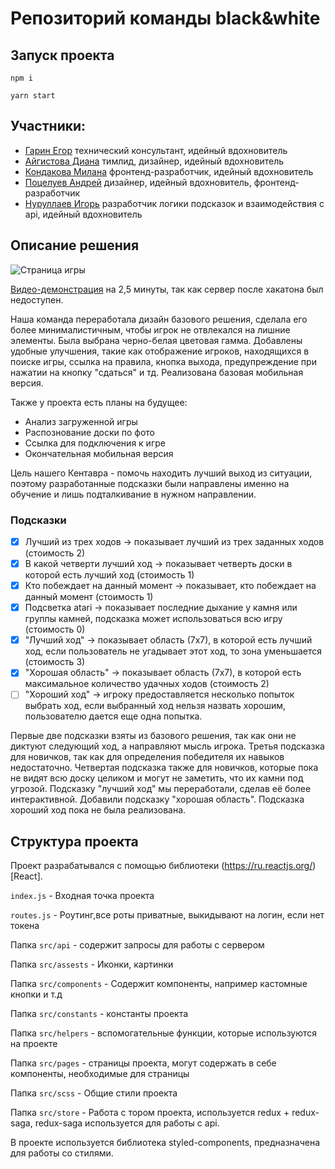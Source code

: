 # Репозиторий команды black&white
## Запуск проекта
`npm i`

`yarn start`
## Участники:
 - [Гарин Егор](https://github.com/garinegor) технический консультант, идейный вдохновитель
 - [Айгистова Диана](https://github.com/Mcotea) тимлид, дизайнер, идейный вдохновитель
 - [Кондакова Милана](https://github.com/MKondakova) фронтенд-разработчик, идейный вдохновитель
 - [Поцелуев Андрей](https://github.com/pAndrey200) дизайнер, идейный вдохновитель, фронтенд-разработчик
 - [Нуруллаев Игорь](https://github.com/Tennessium) разработчик логики подсказок и взаимодействия с api, идейный вдохновитель
## Описание решения
![Страница игры](https://user-images.githubusercontent.com/46626161/117366509-82bcc180-aec9-11eb-8c68-e872658ae368.png)

[Видео-демонстрация](https://drive.google.com/file/d/11Yind8gOQRZ81gaSvPR-aWFMw1mcf5F-/view?usp=sharing) на 2,5 минуты, так как сервер после хакатона был недоступен.

Наша команда переработала дизайн базового решения, сделала его более минималистичным, чтобы игрок не отвлекался на лишние элементы. 
Была выбрана черно-белая цветовая гамма. 
Добавлены удобные улучшения, такие как отображение игроков, находящихся в поиске игры, ссылка на правила, кнопка выхода, предупреждение при нажатии на кнопку "сдаться" и тд.
Реализована базовая мобильная версия.

Также у проекта есть планы на будущее:
 - Анализ загруженной игры
 - Распознование доски по фото
 - Ссылка для подключения к игре
 - Окончательная мобильная версия

Цель нашего Кентавра - помочь находить лучший выход из ситуации, поэтому разработанные подсказки были направлены именно на обучение и лишь подталкивание в нужном направлении.
### Подсказки
- [x] Лучший из трех ходов -> показывает лучший из трех заданных ходов (стоимость 2)
- [x] В какой четверти лучший ход -> показывает четверть доски в которой есть лучший ход (стоимость 1)
- [x] Кто побеждает на данный момент -> показывает, кто побеждает на данный момент (стоимость 1)
- [x] Подсветка atari -> показывает последние дыхание у камня или группы камней, подсказка может использоваться всю игру (стоимость 0)
- [x] "Лучший ход" -> показывает область (7х7), в которой есть лучший ход, если пользователь не угадывает этот ход, то зона уменьшается (стоимость 3)
- [x] "Хорошая область" -> показывает область (7х7), в которой есть максимальное количество удачных ходов (стоимость 2)
- [ ] "Хороший ход" -> игроку предоставляется несколько попыток выбрать ход, если выбранный ход нельзя назвать хорошим, пользователю дается еще одна попытка.

Первые две подсказки взяты из базового решения, так как они не диктуют следующий ход, а направляют мысль игрока.
Третья подсказка для новичков, так как для определения победителя их навыков недостаточно. 
Четвертая подсказка также для новичков, которые пока не видят всю доску целиком и могут не заметить, что их камни под угрозой.
Подсказку "лучший ход" мы переработали, сделав её более интерактивной.
Добавили подсказку "хорошая область".
Подсказка хороший ход пока не была реализована.

## Структура проекта
Проект разрабатывался с помощью библиотеки (https://ru.reactjs.org/)[React].

`index.js` - Входная точка проекта 

`routes.js` - Роутинг,все роты приватные, выкидывают на логин, если нет токена

Папка `src/api` - содержит запросы для работы с сервером

Папка `src/assests` - Иконки, картинки 

Папка `src/components` -  Содержит компоненты, например кастомные кнопки и т.д

Папка `src/constants` -  константы проекта

Папка `src/helpers` - вспомогательные функции, которые используются на проекте

Папка `src/pages` - страницы проекта, могут содержать в себе компоненты, необходимые для страницы

Папка `src/scss` - Общие стили проекта

Папка `src/store` - Работа с тором проекта, используется redux + redux-saga, redux-saga используется для работы с api.

В проекте используется библиотека styled-components, предназначена для работы со стилями. 

